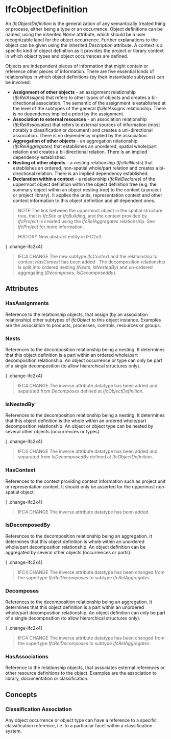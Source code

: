 # IfcObjectDefinition

An _IfcObjectDefinition_ is the generalization of any semantically treated thing or process, either being a type or an occurrence. Object definitions can be named, using the inherited _Name_ attribute, which should be a user recognizable label for the object occurrence. Further explanations to the object can be given using the inherited _Description_ attribute. A context is a specific kind of object definition as it provides the project or library context in which object types and object occurrences are defined.
<!-- end of short definition -->


Objects are independent pieces of information that might contain or reference other pieces of information. There are five essential kinds of relationships in which object definitions (by their instantiable subtypes) can be involved:

* **Assignment of other objects** - an assignment relationship (_IfcRelAssigns_) that refers to other types of objects and creates a bi-directional association. The semantic of the assignment is established at the level of the subtypes of the general _IfcRelAssigns_ relationship. There is no dependency implied a priori by the assignment.
* **Association to external resources** - an association relationship (_IfcRelAssociates_) that refers to external sources of information (most notably a classification or document) and creates a uni-directional association. There is no dependency implied by the association.
* **Aggregation of other objects** - an aggregation relationship (_IfcRelAggregates_) that establishes an unordered, spatial whole/part relation and creates a bi-directional relation. There is an implied dependency established.
* **Nesting of other objects** - a nesting relationship (_IfcRelNests_) that establishes an ordered, non-spatial whole/part relation and creates a bi-directional relation. There is an implied dependency established.
* **Declaration within a context** - a relationship (_IfcRelDeclares_) of the uppermost object definition within the object definition tree (e.g. the summary object within an object nesting tree) to the context (a project or project library). It applies the units, representation context and other context information to this object definition and all dependent ones.

> NOTE The link between the uppermost object in the spatial structure tree, that is _IfcSite_ or _IfcBuilding_, and the context provided by _IfcProject_ is created using the _IfcRelAggregates_ relationship. See _IfcProject_ for more information.

> HISTORY New abstract entity in IFC2x3.

{ .change-ifc2x4}
> IFC4 CHANGE The new subtype _IfcContext_ and the relationship to context _HasContext_ has been added . The decomposition relationship is split into ordered nesting (_Nests_, _IsNestedBy_) and un-ordered aggregating (_Decomposes_, _IsDecomposedBy_).

## Attributes

### HasAssignments
Reference to the relationship objects, that assign (by an association relationship) other subtypes of _IfcObject_ to this object instance. Examples are the association to products, processes, controls, resources or groups.

### Nests
References to the decomposition relationship being a nesting. It determines that this object definition is a part within an ordered whole/part decomposition relationship. An object occurrence or type can only be part of a single decomposition (to allow hierarchical structures only).

{ .change-ifc2x4}
> IFC4 CHANGE The inverse attribute datatype has been added and separated from _Decomposes_ defined at _IfcObjectDefinition_.

### IsNestedBy
References to the decomposition relationship being a nesting. It determines that this object definition is the whole within an ordered whole/part decomposition relationship. An object or object type can be nested by several other objects (occurrences or types).

{ .change-ifc2x4}
> IFC4 CHANGE The inverse attribute datatype has been added and separated from _IsDecomposedBy_ defined at _IfcObjectDefinition_.

### HasContext
References to the context providing context information such as project unit or representation context. It should only be asserted for the uppermost non-spatial object.

{ .change-ifc2x4}
> IFC4 CHANGE The inverse attribute datatype has been added.

### IsDecomposedBy
References to the decomposition relationship being an aggregation. It determines that this object definition is whole within an unordered whole/part decomposition relationship. An object definition can be aggregated by several other objects (occurrences or parts).

{ .change-ifc2x4}
> IFC4 CHANGE The inverse attribute datatype has been changed from the supertype _IfcRelDecomposes_ to subtype _IfcRelAggregates_.

### Decomposes
References to the decomposition relationship being an aggregation. It determines that this object definition is a part within an unordered whole/part decomposition relationship. An object definition can only be part of a single decomposition (to allow hierarchical structures only).

{ .change-ifc2x4}
> IFC4 CHANGE The inverse attribute datatype has been changed from the supertype _IfcRelDecomposes_ to subtype _IfcRelAggregates_.

### HasAssociations
Reference to the relationship objects, that associates external references or other resource definitions to the object. Examples are the association to library, documentation or classification.

## Concepts

### Classification Association

Any object occurrence or object type can have a reference to a specific classification reference, i.e. to a particular facet within a classification system.

